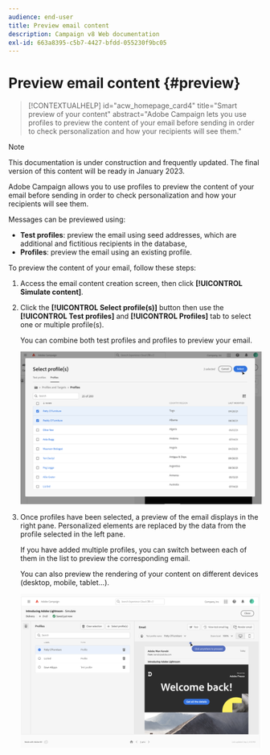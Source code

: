 ```yaml
---
audience: end-user
title: Preview email content
description: Campaign v8 Web documentation
exl-id: 663a8395-c5b7-4427-bfdd-055230f9bc05
---
```

# Preview email content {#preview}

>[!CONTEXTUALHELP]
>id="acw_homepage_card4"
>title="Smart preview of your content"
>abstract="Adobe Campaign lets you use profiles to preview the content of your email before sending in order to check personalization and how your recipients will see them."

>[!NOTE]
>
>This documentation is under construction and frequently updated. The final version of this content will be ready in January 2023.

Adobe Campaign allows you to use profiles to preview the content of your email before sending in order to check personalization and how your recipients will see them.

Messages can be previewed using:

* **Test profiles**: preview the email using seed addresses, which are additional and fictitious recipients in the database,
* **Profiles**: preview the email using an existing profile.

To preview the content of your email, follow these steps:

1. Access the email content creation screen, then click **[!UICONTROL Simulate content]**.

1. Click the **[!UICONTROL Select profile(s)]** button then use the **[!UICONTROL Test profiles]** and **[!UICONTROL Profiles]** tab to select one or multiple profile(s).

    You can combine both test profiles and profiles to preview your email.

    ![](assets/preview-profile.png)

1. Once profiles have been selected, a preview of the email displays in the right pane. Personalized elements are replaced by the data from the profile selected in the left pane.

    If you have added multiple profiles, you can switch between each of them in the list to preview the corresponding email.

    You can also preview the rendering of your content on different devices (desktop, mobile, tablet...).

    ![](assets/preview.png)
